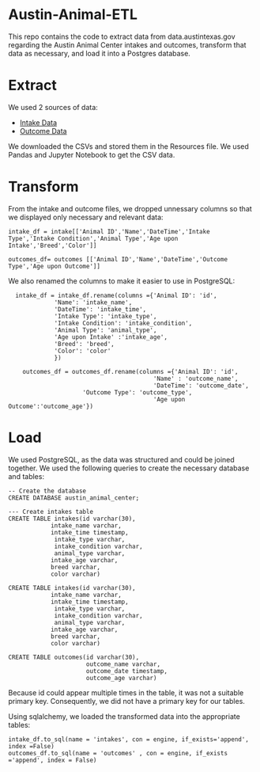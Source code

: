 # Austin-Animal-ETL
This repo contains the code to extract data from data.austintexas.gov regarding the Austin Animal Center intakes and outcomes, transform that data as necessary, and load it into a Postgres database. 

# Extract 
We used 2 sources of data:
<ul>
  <li><a href="https://data.austintexas.gov/Health-and-Community-Services/Austin-Animal-Center-Intakes/wter-evkm">Intake Data</a></li>
  <li><a href="https://data.austintexas.gov/Health-and-Community-Services/Austin-Animal-Center-Outcomes/9t4d-g238">Outcome Data</a></li>
</ul>

We downloaded the CSVs and stored them in the Resources file. We used Pandas and Jupyter Notebook to get the CSV data. 

# Transform
From the intake and outcome files, we dropped unnessary columns so that we displayed only necessary and relevant data:

```
intake_df = intake[['Animal ID','Name','DateTime','Intake Type','Intake Condition','Animal Type','Age upon Intake','Breed','Color']]
```
  
```
outcomes_df= outcomes [['Animal ID','Name','DateTime','Outcome Type','Age upon Outcome']]
```
  
We also renamed the columns to make it easier to use in PostgreSQL:

```
  intake_df = intake_df.rename(columns ={'Animal ID': 'id',
             'Name': 'intake_name',
             'DateTime': 'intake_time',
             'Intake Type': 'intake_type',
             'Intake Condition': 'intake_condition',
             'Animal Type': 'animal_type',
             'Age upon Intake' :'intake_age',
             'Breed': 'breed',
             'Color': 'color'
             })
  ```
  
```
    outcomes_df = outcomes_df.rename(columns ={'Animal ID': 'id',
                                         'Name' : 'outcome_name',
                                         'DateTime': 'outcome_date',
					 'Outcome Type': 'outcome_type',
                                         'Age upon Outcome':'outcome_age'})
 ```
 
 # Load
 We used PostgreSQL, as the data was structured and could be joined together. We used the following queries to create the necessary database and tables:
 
 ```
 -- Create the database
 CREATE DATABASE austin_animal_center;
 
 --- Create intakes table
 CREATE TABLE intakes(id varchar(30),
             intake_name varchar,
             intake_time timestamp,
              intake_type varchar,
              intake_condition varchar,
              animal_type varchar,
             intake_age varchar,
             breed varchar,
             color varchar)
			 
CREATE TABLE intakes(id varchar(30),
             intake_name varchar,
             intake_time timestamp,
              intake_type varchar,
              intake_condition varchar,
              animal_type varchar,
             intake_age varchar,
             breed varchar,
             color varchar)
			 
CREATE TABLE outcomes(id varchar(30),
                       outcome_name varchar,
                       outcome_date timestamp,
                       outcome_age varchar)
 
 ```
Because id could appear multiple times in the table, it was not a suitable primary key. Consequently, we did not have a primary key for our tables. 
 
Using sqlalchemy, we loaded the transformed data into the appropriate tables:
```
intake_df.to_sql(name = 'intakes', con = engine, if_exists='append', index =False)
outcomes_df.to_sql(name = 'outcomes' , con = engine, if_exists ='append', index = False)
```
